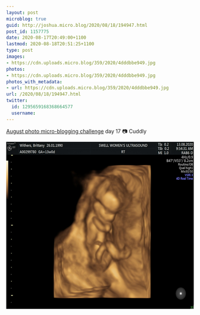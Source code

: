 ```yaml
---
layout: post
microblog: true
guid: http://joshua.micro.blog/2020/08/18/194947.html
post_id: 1157775
date: 2020-08-17T20:49:00+1100
lastmod: 2020-08-18T20:51:25+1100
type: post
images:
- https://cdn.uploads.micro.blog/359/2020/4dddbbe949.jpg
photos:
- https://cdn.uploads.micro.blog/359/2020/4dddbbe949.jpg
photos_with_metadata:
- url: https://cdn.uploads.micro.blog/359/2020/4dddbbe949.jpg
url: /2020/08/18/194947.html
twitter:
  id: 1295659168368664577
  username: 
---
```

[August photo micro-blogging challenge](https://micro.welltempered.net/2020/07/23/august-photoblogging-challenge.html) day 17 📷 Cuddly

<img src="uploads/2020/4dddbbe949.jpg" width="600" height="449" alt="" />
